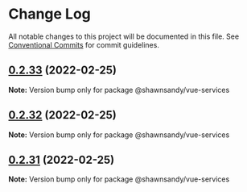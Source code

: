 # Change Log

All notable changes to this project will be documented in this file.
See [Conventional Commits](https://conventionalcommits.org) for commit guidelines.

## [0.2.33](https://github.com/shawn-sandy/ideas/compare/@shawnsandy/vue-services@0.2.32...@shawnsandy/vue-services@0.2.33) (2022-02-25)

**Note:** Version bump only for package @shawnsandy/vue-services





## [0.2.32](https://github.com/shawn-sandy/ideas/compare/@shawnsandy/vue-services@0.2.30...@shawnsandy/vue-services@0.2.32) (2022-02-25)

**Note:** Version bump only for package @shawnsandy/vue-services





## [0.2.31](https://github.com/shawn-sandy/ideas/compare/@shawnsandy/vue-services@0.2.30...@shawnsandy/vue-services@0.2.31) (2022-02-25)

**Note:** Version bump only for package @shawnsandy/vue-services
